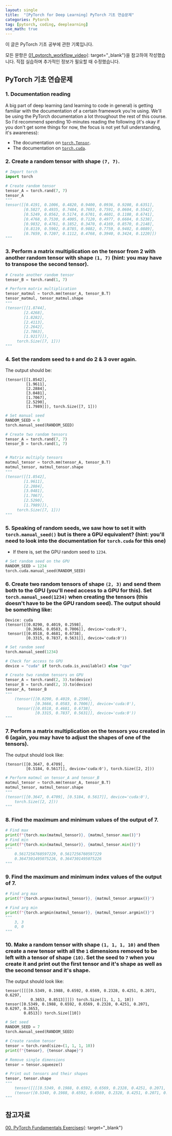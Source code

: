 ```yaml
---
layout: single
title:  "[PyTorch for Deep Learning] PyTorch 기초 연습문제"
categories: Pytorch
tag: [pytorch, coding, deeplearning]
use_math: true
---
```


이 글은 PyTorch 기초 공부에 관한 기록입니다.


모든 문항은 [01_pytorch_workflow_video](https://github.com/mrdbourke/pytorch-deep-learning/blob/main/video_notebooks/01_pytorch_workflow_video.ipynb){: target="_blank"}을 참고하여 작성했습니다.
직접 실습하며 추가적인 정보가 필요할 때 수정했습니다.


## PyTorch 기초 연습문제



### 1. Documentation reading

A big part of deep learning (and learning to code in general) is getting familiar with the documentation of a certain framework you're using. We'll be using the PyTorch documentation a lot throughout the rest of this course. So I'd recommend spending 10-minutes reading the following (it's okay if you don't get some things for now, the focus is not yet full understanding, it's awareness):
  * The documentation on [`torch.Tensor`](https://pytorch.org/docs/stable/tensors.html#torch-tensor).
  * The documentation on [`torch.cuda`](https://pytorch.org/docs/master/notes/cuda.html#cuda-semantics).




### 2. Create a random tensor with shape `(7, 7)`.



```python
# Import torch
import torch

# Create random tensor
tensor_A = torch.rand(7, 7)
tensor_A
"""
tensor([[0.4191, 0.1006, 0.4820, 0.9400, 0.0936, 0.9208, 0.6351],
        [0.5827, 0.4935, 0.7484, 0.7693, 0.7591, 0.0604, 0.5542],
        [0.5249, 0.0562, 0.5174, 0.6701, 0.4601, 0.1108, 0.6741],
        [0.4768, 0.7530, 0.4005, 0.7120, 0.4977, 0.6684, 0.5238],
        [0.9832, 0.4761, 0.1852, 0.3470, 0.4169, 0.8570, 0.2148],
        [0.8119, 0.5902, 0.8785, 0.9882, 0.7759, 0.9402, 0.0889],
        [0.7659, 0.7207, 0.1112, 0.4768, 0.3940, 0.3424, 0.1220]])
"""            
```



### 3. Perform a matrix multiplication on the tensor from 2 with another random tensor with shape `(1, 7)` (hint: you may have to transpose the second tensor).


```python
# Create another random tensor
tensor_B = torch.rand(1, 7)

# Perform matrix multiplication
tensor_matmul = torch.mm(tensor_A, tensor_B.T)
tensor_matmul, tensor_matmul.shape
"""
(tensor([[1.8744],
        [2.4268],
        [1.8282],
        [2.4113],
        [2.2642],
        [2.7863],
        [1.9217]]),
     torch.Size([7, 1]))
"""
```



### 4. Set the random seed to `0` and do 2 & 3 over again.

The output should be:
```
(tensor([[1.8542],
         [1.9611],
         [2.2884],
         [3.0481],
         [1.7067],
         [2.5290],
         [1.7989]]), torch.Size([7, 1]))
```


```python
# Set manual seed
RANDOM_SEED = 0
torch.manual_seed(RANDOM_SEED)

# Create two random tensors
tensor_A = torch.rand(7, 7)
tensor_B = torch.rand(1, 7)


# Matrix multiply tensors
matmul_tensor = torch.mm(tensor_A, tensor_B.T)
matmul_tensor, matmul_tensor.shape
"""
(tensor([[1.8542],
        [1.9611],
        [2.2884],
        [3.0481],
        [1.7067],
        [2.5290],
        [1.7989]]),
     torch.Size([7, 1]))
"""
```



### 5. Speaking of random seeds, we saw how to set it with `torch.manual_seed()` but is there a GPU equivalent? (hint: you'll need to look into the documentation for `torch.cuda` for this one)
  * If there is, set the GPU random seed to `1234`.


```python
# Set random seed on the GPU
RANDOM_SEED = 1234
torch.cuda.manual_seed(RANDOM_SEED)
```



### 6. Create two random tensors of shape `(2, 3)` and send them both to the GPU (you'll need access to a GPU for this). Set `torch.manual_seed(1234)` when creating the tensors (this doesn't have to be the GPU random seed). The output should be something like:

```
Device: cuda
(tensor([[0.0290, 0.4019, 0.2598],
         [0.3666, 0.0583, 0.7006]], device='cuda:0'),
 tensor([[0.0518, 0.4681, 0.6738],
         [0.3315, 0.7837, 0.5631]], device='cuda:0'))
```


```python
# Set random seed
torch.manual_seed(1234)

# Check for access to GPU
device = "cuda" if torch.cuda.is_available() else "cpu"

# Create two random tensors on GPU
tensor_A = torch.rand(2, 3).to(device)
tensor_B = torch.rand(2, 3).to(device)
tensor_A, tensor_B
"""
    (tensor([[0.0290, 0.4019, 0.2598],
             [0.3666, 0.0583, 0.7006]], device='cuda:0'),
     tensor([[0.0518, 0.4681, 0.6738],
             [0.3315, 0.7837, 0.5631]], device='cuda:0'))
"""
```



### 7. Perform a matrix multiplication on the tensors you created in 6 (again, you may have to adjust the shapes of one of the tensors).

The output should look like:
```
(tensor([[0.3647, 0.4709],
         [0.5184, 0.5617]], device='cuda:0'), torch.Size([2, 2]))
```


```python
# Perform matmul on tensor_A and tensor_B
matmul_tensor = torch.mm(tensor_A, tensor_B.T)
matmul_tensor, matmul_tensor.shape
"""
(tensor([[0.3647, 0.4709], [0.5184, 0.5617]], device='cuda:0'),
    torch.Size([2, 2]))
"""
```



### 8. Find the maximum and minimum values of the output of 7.


```python
# Find max
print(f"{torch.max(matmul_tensor)}, {matmul_tensor.max()}")
# Find min
print(f"{torch.min(matmul_tensor)}, {matmul_tensor.min()}")
"""
    0.5617256760597229, 0.5617256760597229
    0.3647301495075226, 0.3647301495075226
"""
```



### 9. Find the maximum and minimum index values of the output of 7.


```python
# Find arg max
print(f"{torch.argmax(matmul_tensor)}, {matmul_tensor.argmax()}")

# Find arg min
print(f"{torch.argmin(matmul_tensor)}, {matmul_tensor.argmin()}")
"""
    3, 3
    0, 0
"""
```



### 10. Make a random tensor with shape `(1, 1, 1, 10)` and then create a new tensor with all the `1` dimensions removed to be left with a tensor of shape `(10)`. Set the seed to `7` when you create it and print out the first tensor and it's shape as well as the second tensor and it's shape.

The output should look like:

```
tensor([[[[0.5349, 0.1988, 0.6592, 0.6569, 0.2328, 0.4251, 0.2071, 0.6297,
           0.3653, 0.8513]]]]) torch.Size([1, 1, 1, 10])
tensor([0.5349, 0.1988, 0.6592, 0.6569, 0.2328, 0.4251, 0.2071, 0.6297, 0.3653,
        0.8513]) torch.Size([10])
```


```python
# Set seed
RANDOM_SEED = 7
torch.manual_seed(RANDOM_SEED)

# Create random tensor
tensor = torch.rand(size=(1, 1, 1, 10))
print(f"{tensor}, {tensor.shape}")

# Remove single dimensions
tensor = tensor.squeeze()

# Print out tensors and their shapes
tensor, tensor.shape
"""
    tensor([[[[0.5349, 0.1988, 0.6592, 0.6569, 0.2328, 0.4251, 0.2071, 0.6297, 0.3653, 0.8513]]]]), torch.Size([1, 1, 1, 10])
    (tensor([0.5349, 0.1988, 0.6592, 0.6569, 0.2328, 0.4251, 0.2071, 0.6297, 0.3653, 0.8513]), torch.Size([10]))
"""
```



## 참고자료

[00. PyTorch Fundamentals Exercises](https://github.com/mrdbourke/pytorch-deep-learning/blob/main/extras/exercises/00_pytorch_fundamentals_exercises.ipynb){: target="_blank"}